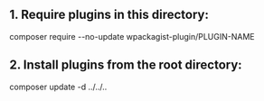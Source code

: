 ## 1. Require plugins in this directory:

  composer require --no-update wpackagist-plugin/PLUGIN-NAME

## 2. Install plugins from the root directory:

  composer update -d ../../.. 

